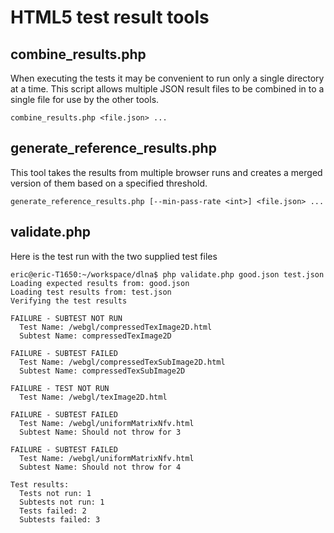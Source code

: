 # HTML5 test result tools #

## combine_results.php ##

When executing the tests it may be convenient to run only a single directory at a time. This script allows
multiple JSON result files to be combined in to a single file for use by the other tools.

	combine_results.php <file.json> ...

## generate_reference_results.php ##

This tool takes the results from multiple browser runs and creates a merged version of them based on a specified threshold.

	generate_reference_results.php [--min-pass-rate <int>] <file.json> ...

## validate.php ##

Here is the test run with the two supplied test files

	eric@eric-T1650:~/workspace/dlna$ php validate.php good.json test.json 
	Loading expected results from: good.json
	Loading test results from: test.json
	Verifying the test results
	
	FAILURE - SUBTEST NOT RUN
	  Test Name: /webgl/compressedTexImage2D.html
	  Subtest Name: compressedTexImage2D
	
	FAILURE - SUBTEST FAILED
	  Test Name: /webgl/compressedTexSubImage2D.html
	  Subtest Name: compressedTexSubImage2D
	
	FAILURE - TEST NOT RUN
	  Test Name: /webgl/texImage2D.html
	
	FAILURE - SUBTEST FAILED
	  Test Name: /webgl/uniformMatrixNfv.html
	  Subtest Name: Should not throw for 3
	
	FAILURE - SUBTEST FAILED
	  Test Name: /webgl/uniformMatrixNfv.html
	  Subtest Name: Should not throw for 4
	
	Test results:
	  Tests not run: 1
	  Subtests not run: 1
	  Tests failed: 2
	  Subtests failed: 3

